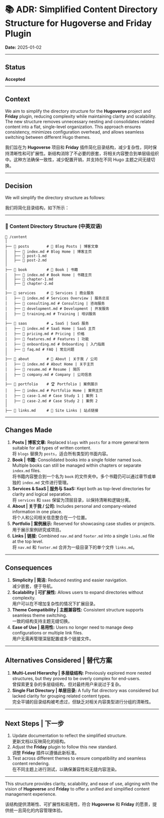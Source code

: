 # 📚 ADR: Simplified Content Directory Structure for Hugoverse and Friday Plugin

**Date:** 2025-01-02

---

## **Status**
**Accepted**

---

## **Context**
We aim to simplify the directory structure for the **Hugoverse** project and **Friday** plugin, reducing complexity while maintaining clarity and scalability. The new structure removes unnecessary nesting and consolidates related content into a flat, single-level organization. This approach ensures consistency, minimizes configuration overhead, and allows seamless switching between different Hugo themes.

我们旨在为 **Hugoverse** 项目和 **Friday** 插件简化目录结构，减少复杂性，同时保持清晰性和可扩展性。新结构消除了不必要的嵌套，将相关内容整合到单层级组织中。这种方法确保一致性，减少配置开销，并支持在不同 Hugo 主题之间无缝切换。

---

## **Decision**
We will simplify the directory structure as follows:

我们将简化目录结构，如下所示：

---

### 📂 **Content Directory Structure (中英双语)**

```plaintext
📁 /content
│
├── 📁 posts        # 📝 Blog Posts | 博客文章
│   ├── 📄 index.md # Blog Home | 博客主页
│   ├── 📄 post-1.md
│   ├── 📄 post-2.md
│
├── 📁 book         # 📖 Book | 书籍
│   ├── 📄 index.md # Book Home | 书籍主页
│   ├── 📄 chapter-1.md
│   ├── 📄 chapter-2.md
│
├── 📁 services     # 💼 Services | 商业服务
│   ├── 📄 index.md # Services Overview | 服务总览
│   ├── 📄 consulting.md # Consulting | 咨询服务
│   ├── 📄 development.md # Development | 开发服务
│   ├── 📄 training.md # Training | 培训服务
│
├── 📁 saas         # ☁️ SaaS | SaaS 服务
│   ├── 📄 index.md # SaaS Home | SaaS 主页
│   ├── 📄 pricing.md # Pricing | 价格
│   ├── 📄 features.md # Features | 功能
│   ├── 📄 onboarding.md # Onboarding | 入门指南
│   ├── 📄 faq.md # FAQ | 常见问题
│
├── 📁 about        # 👤 About | 关于我 / 公司
│   ├── 📄 index.md # About Home | 关于主页
│   ├── 📄 resume.md # Resume | 简历
│   ├── 📄 company.md # Company | 公司信息
│
├── 📁 portfolio    # 🏆 Portfolio | 案例展示
│   ├── 📄 index.md # Portfolio Home | 案例主页
│   ├── 📄 case-1.md # Case Study 1 | 案例 1
│   ├── 📄 case-2.md # Case Study 2 | 案例 2
│
├── 📄 links.md     # 🔗 Site Links | 站点链接
```

---

## **Changes Made**
1. **Posts | 博客文章:** Replaced `blogs` with `posts` for a more general term suitable for all types of written content.  
   将 `blogs` 替换为 `posts`，适合所有类型的书面内容。
2. **Book | 书籍:** Consolidated books into a single folder named `book`. Multiple books can still be managed within chapters or separate `index.md` files.  
   将书籍内容整合到一个名为 `book` 的文件夹中。多个书籍仍可以通过章节或单独的 `index.md` 文件进行管理。
3. **Services & SaaS | 服务与 SaaS:** Kept both as top-level directories for clarity and logical separation.  
   将 `services` 和 `saas` 保留为顶层目录，以保持清晰和逻辑分离。
4. **About | 关于我 / 公司:** Includes personal and company-related information in one place.  
   将个人和公司相关信息整合在一个位置。
5. **Portfolio | 案例展示:** Reserved for showcasing case studies or projects.  
   用于展示案例研究或项目。
6. **Links | 链接:** Combined `nav.md` and `footer.md` into a single `links.md` file at the top level.  
   将 `nav.md` 和 `footer.md` 合并为一级目录下的单个文件 `links.md`。

---

## **Consequences**
1. **Simplicity | 简洁:** Reduced nesting and easier navigation.  
   减少嵌套，便于导航。
2. **Scalability | 可扩展性:** Allows users to expand directories without complexity.  
   用户可以在不增加复杂性的情况下扩展目录。
3. **Theme Compatibility | 主题兼容性:** Consistent structure supports seamless theme switching.  
   一致的结构支持主题无缝切换。
4. **Ease of Use | 易用性:** Users no longer need to manage deep configurations or multiple link files.  
   用户无需再管理深层配置或多个链接文件。

---

## **Alternatives Considered | 替代方案**
1. **Multi-Level Hierarchy | 多层级结构:** Previously explored more nested structures, but they proved to be overly complex for end-users.  
   曾探索更复杂的多层级结构，但对最终用户来说过于复杂。
2. **Single Flat Directory | 单层目录:** A fully flat directory was considered but lacked clarity for grouping related content types.  
   完全平铺的目录结构被考虑过，但缺乏对相关内容类型进行分组的清晰性。

---

## **Next Steps | 下一步**
1. Update documentation to reflect the simplified structure.  
   更新文档以反映简化的结构。
2. Adjust the **Friday** plugin to follow this new standard.  
   调整 **Friday** 插件以遵循此新标准。
3. Test across different themes to ensure compatibility and seamless content rendering.  
   在不同主题上进行测试，以确保兼容性和无缝内容渲染。

---

This structure provides clarity, scalability, and ease of use, aligning with the vision of **Hugoverse** and **Friday** to offer a unified and simplified content management experience.

该结构提供清晰性、可扩展性和易用性，符合 **Hugoverse** 和 **Friday** 的愿景，提供统一且简化的内容管理体验。